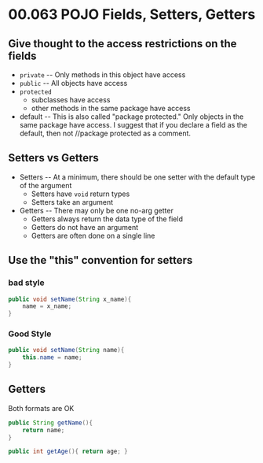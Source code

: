 # 00.063 POJO Fields, Setters, Getters

## Give thought to the access restrictions on the fields

- `private` -- Only methods in this object have access
- `public`  -- All objects have access
- `protected`
  - subclasses have access
  - other methods in the same package have access
- default -- This is also called "package protected."  Only objects in the same package have access.  I suggest that if you declare a field as the default, then not //package protected as a comment.

## Setters vs Getters
- Setters -- At a minimum, there should be one setter with the default type of the argument
  - Setters have `void` return types
  - Setters take an argument
- Getters -- There may only be one no-arg getter
  - Getters always return the data type of the field
  - Getters do not have an argument
  - Getters are often done on a single line

## Use the "this" convention for setters

### bad style
   
```java
public void setName(String x_name){
    name = x_name;
}
```

### Good Style

```java
public void setName(String name){
    this.name = name;
}
```

## Getters

Both formats are OK

```java
public String getName(){
    return name;
}

public int getAge(){ return age; }
```
